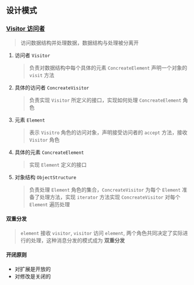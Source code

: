 ## 设计模式


### [Visitor 访问者](src/main/java/com/example/demo/mode/visitor/)
> 访问数据结构并处理数据，数据结构与处理被分离开
1. 访问者 `Visitor`
   > 负责对数据结构中每个具体的元素 `ConcreateElement` 声明一个对象的 `visit` 方法
2. 具体的访问者 `ConcreateVisitor`
   > 负责实现 `Visitor` 所定义的接口，实现如何处理 `ConcreateElement` 角色
3. 元素 `Element`
   > 表示 `Visitro` 角色的访问对象，声明接受访问者的 `accept` 方法，接收 `Visitor` 角色
4. 具体的元素 `ConcreateElement`
   > 实现 `Element` 定义的接口
5. 对象结构 `ObjectStructure`
   > 负责处理 `Element` 角色的集合，`ConcreateVisitor` 为每个 `Element` 准备了处理方法，实现 `iterator` 方法实现 `ConcreateVisitor` 对每个 `Element` 遍历处理
#### 双重分发
> `element` 接收 `visitor`, `visitor` 访问 `element`, 两个角色共同决定了实际进行的处理，这种消息分发的模式成为 __双重分发__
#### 开闭原则
- 对扩展是开放的
- 对修改是关闭的